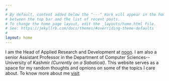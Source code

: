 ```yaml
---
#
# By default, content added below the "---" mark will appear in the home page
# between the top bar and the list of recent posts.
# To change the home page layout, edit the _layouts/home.html file.
# See: https://jekyllrb.com/docs/themes/#overriding-theme-defaults
#
layout: home
---
```

I am the Head of Applied Research and Development at [noon](www.noon.com). I am also a senior Assistant Professor in the Department of Computer Sciences--University of Kashmir _(Currently on a Sabatical)_. This website serves as a space for my random thoughts and opnions on some of the topics I care about.  To know more about me [visit](/about.md)
